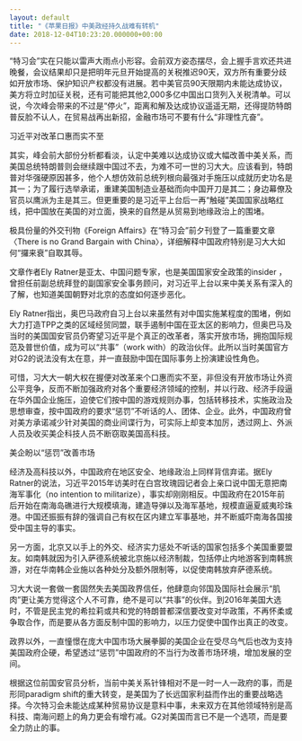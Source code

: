 ```yaml
---
layout: default
title: "《苹果日报》中美政经持久战难有转机"
date: 2018-12-04T10:23:20.000000+00:00
---
```


“特习会”实在只能以雷声大雨点小形容。会前双方姿态摆尽，会上握手言欢还共进晚餐，会议结果却只是把明年元旦开始提高的关税推迟90天，双方所有重要分歧如开放市场、保护知识产权都没有进展。若中美官员90天限期内未能达成协议，美方将立时加征关税，还有可能把其他2,000多亿中国出口货列入关税清单。可以说，今次峰会带来的不过是“停火”，距离和解及达成协议遥遥无期，还得提防特朗普反脸不认人，在贸易战再出新招，金融市场可不要有什么“非理性亢奋”。

习近平对改革口惠而实不至

其实，峰会前大部份分析都看淡，认定中美难以达成协议或大幅改善中美关系，而美国总统特朗普则会继续跟中国过不去，为难不可一世的习大大。应该看到，特朗普对华强硬原因甚多，他个人想仿效前总统列根向最强对手施压以成就历史功名是其一；为了履行选举承诺，重建美国制造业基础而向中国开刀是其二；身边幕僚及官员以鹰派为主是其三。但更重要的是习近平上台后一再“触碰”美国国家战略红线，把中国放在美国的对立面，换来的自然是从贸易到地缘政治上的围堵。

极具份量的外交刊物《Foreign Affairs》在“特习会”前夕刊登了一篇重要文章〈There is no Grand Bargain with China〉，详细解释中国政府特别是习大大如何“攞来衰”自取其辱。

文章作者Ely Ratner是亚太、中国问题专家，也是美国国家安全政策的insider ，曾担任前副总统拜登的副国家安全事务顾问，对习近平上台以来中美关系有深入的了解，也知道美国朝野对北京的态度如何逐步恶化。

Ely Ratner指出，奥巴马政府自习上台以来虽然有对中国实施某程度的围堵，例如大力打造TPP之类的区域经贸同盟，联手遏制中国在亚太区的影响力，但奥巴马及当时的美国国安官员仍寄望习近平是个真正的改革者，落实开放市场，拥抱国际规范及普世价值，成为可以“共事”（work with）的政治伙伴。此所以当时美国官方对G2的说法没有太在意，并一直鼓励中国在国际事务上扮演建设性角色。

可惜，习大大一朝大权在握便对改革来个口惠而实不至，非但没有开放市场让外资公平竞争，反而不断加强政府对各个重要经济领域的控制，并以行政、经济手段逼在华外国企业施压，迫使它们按中国的游戏规则办事，包括转移技术，实施政治及思想审查，按中国政府的要求“惩罚”不听话的人、团体、企业。此外，中国政府曾对美方承诺减少针对美国的商业间谍行为，可实际上却变本加厉，透过网上、外派人员及收买美企科技人员不断窃取美国高科技。

美企盼以“惩罚”改善市场

经济及高科技以外，中国政府在地区安全、地缘政治上同样背信弃诺。据Ely Ratner的说法，习近平2015年访美时在白宫玫瑰园记者会上亲口说中国无意把南海军事化（no intention to militarize），事实却刚刚相反。中国政府在2015年前后开始在南海岛礁进行大规模填海，建造导弹以及海军基地，规模直逼夏威夷珍珠港。中国还振振有辞的强调自己有权在区内建立军事基地，并不断威吓南海各国接受中国主导的事实。

另一方面，北京又以手上的外交、经济实力惩处不听话的国家包括多个美国重要盟友。如南韩就因为引入萨德系统被北京施以经济制裁，包括停止内地游客到南韩旅游，对在华南韩企业施以各种处分及额外限制等，以促使南韩放弃萨德系统。

习大大说一套做一套固然失去美国政界信任，他肆意向邻国及国际社会展示“肌肉”更让美方觉得这个人不可靠，绝不是可以“共事”的伙伴。到2016年美国大选时，不管是民主党的希拉莉或共和党的特朗普都深信要改变对华政策，不再怀柔或争取合作，而是要从各方面反制中国的影响力，以压力促使中国作出真正的改变。

政界以外，一直憧憬在庞大中国市场大展拳脚的美国企业在受尽乌气后也改为支持美国政府企硬，希望透过“惩罚”中国政府的不当行为改善市场环境，增加发展的空间。

根据这位前国安官员分析，当前中美关系针锋相对不是一时一人一政府的事，而是形同paradigm shift的重大转变，是美国为了长远国家利益而作出的重要战略选择。今次特习会未能达成某种贸易协议是意料中事，未来双方在其他领域特别是高科技、南海问题上的角力更会有增冇减。G2对美国而言已不是一个选项，而是要全力防止的事。


